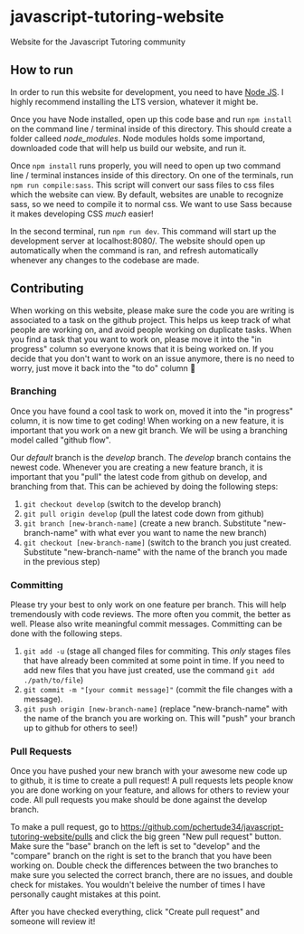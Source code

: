 # javascript-tutoring-website

Website for the Javascript Tutoring community

## How to run

In order to run this website for development, you need to have [Node JS](https://nodejs.org/en/). I highly recommend installing the LTS version, whatever it might be.

Once you have Node installed, open up this code base and run `npm install` on the command line / terminal inside of this directory. This should create a folder calleed _node_modules_. Node modules holds some importand, downloaded code that will help us build our website, and run it.

Once `npm install` runs properly, you will need to open up two command line / terminal instances inside of this directory. On one of the terminals, run `npm run compile:sass`. This script will convert our sass files to css files which the website can view. By default, websites are unable to recognize sass, so we need to compile it to normal css. We want to use Sass because it makes developing CSS _much_ easier!

In the second terminal, run `npm run dev`. This command will start up the development server at localhost:8080/. The website should open up automatically when the command is ran, and refresh automatically whenever any changes to the codebase are made.

## Contributing

When working on this website, please make sure the code you are writing is associated to a task on the github project. This helps us keep track of what people are working on, and avoid people working on duplicate tasks. When you find a task that you want to work on, please move it into the "in progress" column so everyone knows that it is being worked on. If you decide that you don't want to work on an issue anymore, there is no need to worry, just move it back into the "to do" column 🙂

### Branching

Once you have found a cool task to work on, moved it into the "in progress" column, it is now time to get coding! When working on a new feature, it is important that you work on a new git branch. We will be using a branching model called "github flow".

Our _default_ branch is the _develop_ branch. The _develop_ branch contains the newest code. Whenever you are creating a new feature branch, it is important that you "pull" the latest code from github on develop, and branching from that. This can be achieved by doing the following steps:

1. `git checkout develop` (switch to the develop branch)
2. `git pull origin develop` (pull the latest code down from github)
3. `git branch [new-branch-name]` (create a new branch. Substitute "new-branch-name" with what ever you want to name the new branch)
4. `git checkout [new-branch-name]` (switch to the branch you just created. Substitute "new-branch-name" with the name of the branch you made in the previous step)

### Committing

Please try your best to only work on one feature per branch. This will help tremendously with code reviews. The more often you commit, the better as well. Please also write meaningful commit messages. Committing can be done with the following steps.

1. `git add -u` (stage all changed files for commiting. This _only_ stages files that have already been commited at some point in time. If you need to add new files that you have just created, use the command `git add ./path/to/file`)
2. `git commit -m "[your commit message]"` (commit the file changes with a message).
3. `git push origin [new-branch-name]` (replace "new-branch-name" with the name of the branch you are working on. This will "push" your branch up to github for others to see!)

### Pull Requests

Once you have pushed your new branch with your awesome new code up to github, it is time to create a pull request! A pull requests lets people know you are done working on your feature, and allows for others to review your code. All pull requests you make should be done against the develop branch.

To make a pull request, go to https://github.com/pchertude34/javascript-tutoring-website/pulls and click the big green "New pull request" button. Make sure the "base" branch on the left is set to "develop" and the "compare" branch on the right is set to the branch that you have been working on. Double check the differences between the two branches to make sure you selected the correct branch, there are no issues, and double check for mistakes. You wouldn't beleive the number of times I have personally caught mistakes at this point.

After you have checked everything, click "Create pull request" and someone will review it!
